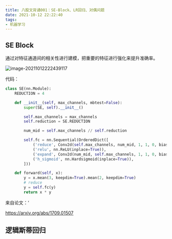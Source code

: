 ```yaml
---
title: 八股文背诵001：SE-Block、LR回归、对偶问题
date: 2021-10-12 22:22:40
tags:
- 机器学习
---
```


## SE Block

通过对特征通道间的相关性进行建模，把重要的特征进行强化来提升准确率。

![image-20211012222439117](https://bat-blog.oss-cn-beijing.aliyuncs.com/image-20211012222439117.png)



代码：

```python
class SE(nn.Module):
    REDUCTION = 4

    def __init__(self, max_channels, mbtest=False):
        super(SE, self).__init__()

        self.max_channels = max_channels
        self.reduction = SE.REDUCTION

        num_mid = self.max_channels // self.reduction

        self.fc = nn.Sequential(OrderedDict([
            ('reduce', Conv2d(self.max_channels, num_mid, 1, 1, 0, bias=True)),
            ('relu', nn.ReLU(inplace=True)),
            ('expand', Conv2d(num_mid, self.max_channels, 1, 1, 0, bias=True)),
            ('h_sigmoid', nn.Hardsigmoid(inplace=True)),
        ]))

    def forward(self, x):
        y = x.mean(3, keepdim=True).mean(2, keepdim=True)
        # reduce
        y = self.fc(y)
        return x * y
```

来自论文：‘

https://arxiv.org/abs/1709.01507



## 逻辑斯蒂回归


